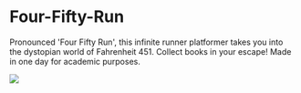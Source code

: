 # Four-Fifty-Run
Pronounced 'Four Fifty Run', this infinite runner platformer takes you into the dystopian world of Fahrenheit 451. Collect books in your escape! Made in one day for academic purposes.

<img src="https://i.imgur.com/fbFU9Re.gifv">
